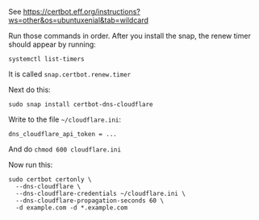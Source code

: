 See https://certbot.eff.org/instructions?ws=other&os=ubuntuxenial&tab=wildcard

Run those commands in order. After you install the snap, the renew timer should appear by running:

```
systemctl list-timers
```

It is called `snap.certbot.renew.timer`

Next do this:

```
sudo snap install certbot-dns-cloudflare
```

Write to the file `~/cloudflare.ini`:

```
dns_cloudflare_api_token = ...
```

And do `chmod 600 cloudflare.ini`

Now run this:

```
sudo certbot certonly \
  --dns-cloudflare \
  --dns-cloudflare-credentials ~/cloudflare.ini \
  --dns-cloudflare-propagation-seconds 60 \
  -d example.com -d *.example.com
```
